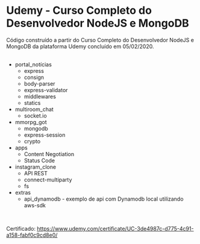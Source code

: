 # Udemy - Curso Completo do Desenvolvedor NodeJS e MongoDB 
Código construído a partir do Curso Completo do Desenvolvedor NodeJS e MongoDB da plataforma Udemy concluído em 05/02/2020.<br />
<br />
* portal_notícias
    * express
    * consign
    * body-parser
    * express-validator
    * middlewares
    * statics
* multiroom_chat
    * socket.io
* mmorpg_got
    * mongodb
    * express-session
    * crypto
* apps
    * Content Negotiation
    * Status Code
* instagram_clone
    * API REST
    * connect-multiparty
    * fs
* extras    
    * api_dynamodb - exemplo de api com Dynamodb local utilizando aws-sdk

<br />

Certificado: https://www.udemy.com/certificate/UC-3de4987c-d775-4c91-a158-fabf0c9cd8e0/
